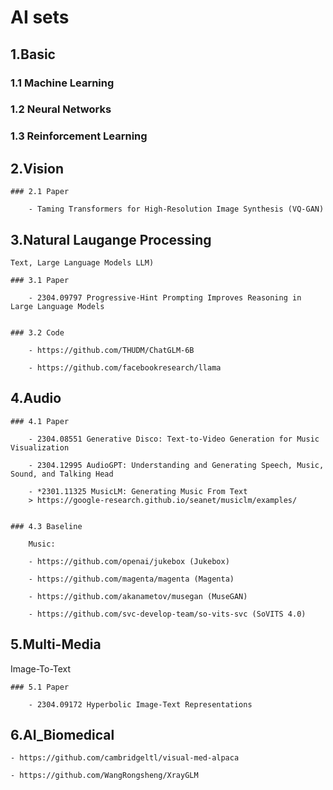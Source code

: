 # AI sets

## 1.Basic

### 1.1 Machine Learning

### 1.2 Neural Networks

### 1.3 Reinforcement Learning


## 2.Vision
    
    ### 2.1 Paper

        - Taming Transformers for High-Resolution Image Synthesis (VQ-GAN)

## 3.Natural Laugange Processing

    Text, Large Language Models LLM)

    ### 3.1 Paper

        - 2304.09797 Progressive-Hint Prompting Improves Reasoning in Large Language Models


    ### 3.2 Code

        - https://github.com/THUDM/ChatGLM-6B

        - https://github.com/facebookresearch/llama

## 4.Audio 


    ### 4.1 Paper

        - 2304.08551 Generative Disco: Text-to-Video Generation for Music Visualization    
    
        - 2304.12995 AudioGPT: Understanding and Generating Speech, Music, Sound, and Talking Head

        - *2301.11325 MusicLM: Generating Music From Text
        > https://google-research.github.io/seanet/musiclm/examples/


    ### 4.3 Baseline

        Music:

        - https://github.com/openai/jukebox (Jukebox)

        - https://github.com/magenta/magenta (Magenta)

        - https://github.com/akanametov/musegan (MuseGAN)

        - https://github.com/svc-develop-team/so-vits-svc (SoVITS 4.0)


## 5.Multi-Media

Image-To-Text

    ### 5.1 Paper

        - 2304.09172 Hyperbolic Image-Text Representations

## 6.AI_Biomedical

    - https://github.com/cambridgeltl/visual-med-alpaca

    - https://github.com/WangRongsheng/XrayGLM
  
